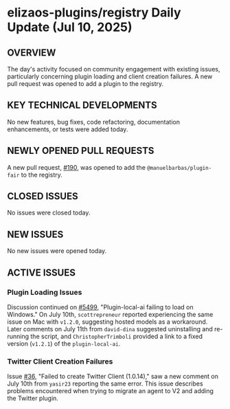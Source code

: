 # elizaos-plugins/registry Daily Update (Jul 10, 2025)
## OVERVIEW 
The day's activity focused on community engagement with existing issues, particularly concerning plugin loading and client creation failures. A new pull request was opened to add a plugin to the registry.

## KEY TECHNICAL DEVELOPMENTS
No new features, bug fixes, code refactoring, documentation enhancements, or tests were added today.

## NEWLY OPENED PULL REQUESTS
A new pull request, [#190](https://github.com/elizaos-plugins/registry/pull/190), was opened to add the `@manuelbarbas/plugin-fair` to the registry.

## CLOSED ISSUES
No issues were closed today.

## NEW ISSUES
No new issues were opened today.

## ACTIVE ISSUES
### Plugin Loading Issues
Discussion continued on [#5499](https://github.com/elizaos-plugins/registry/issues/5499), "Plugin-local-ai failing to load on Windows." On July 10th, `scottrepreneur` reported experiencing the same issue on Mac with `v1.2.0`, suggesting hosted models as a workaround. Later comments on July 11th from `david-dina` suggested uninstalling and re-running the script, and `ChristopherTrimboli` provided a link to a fixed version (`v1.2.1`) of the `plugin-local-ai`.

### Twitter Client Creation Failures
Issue [#36](https://github.com/elizaos-plugins/registry/issues/36), "Failed to create Twitter Client (1.0.14)," saw a new comment on July 10th from `yasir23` reporting the same error. This issue describes problems encountered when trying to migrate an agent to V2 and adding the Twitter plugin.